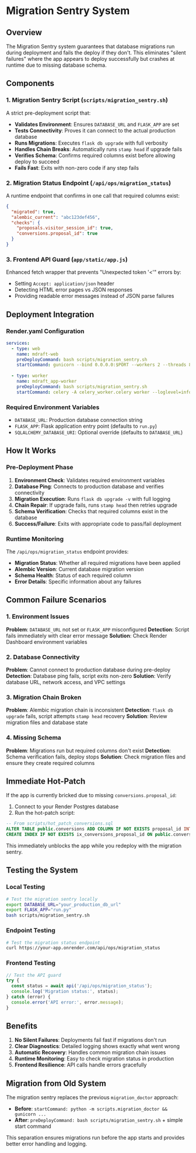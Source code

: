 # Migration Sentry System

## Overview

The Migration Sentry system guarantees that database migrations run during deployment and fails the deploy if they don't. This eliminates "silent failures" where the app appears to deploy successfully but crashes at runtime due to missing database schema.

## Components

### 1. Migration Sentry Script (`scripts/migration_sentry.sh`)

A strict pre-deployment script that:

- **Validates Environment**: Ensures `DATABASE_URL` and `FLASK_APP` are set
- **Tests Connectivity**: Proves it can connect to the actual production database
- **Runs Migrations**: Executes `flask db upgrade` with full verbosity
- **Handles Chain Breaks**: Automatically runs `stamp head` if upgrade fails
- **Verifies Schema**: Confirms required columns exist before allowing deploy to succeed
- **Fails Fast**: Exits with non-zero code if any step fails

### 2. Migration Status Endpoint (`/api/ops/migration_status`)

A runtime endpoint that confirms in one call that required columns exist:

```json
{
  "migrated": true,
  "alembic_current": "abc123def456",
  "checks": {
    "proposals.visitor_session_id": true,
    "conversions.proposal_id": true
  }
}
```

### 3. Frontend API Guard (`app/static/app.js`)

Enhanced fetch wrapper that prevents "Unexpected token '<'" errors by:

- Setting `Accept: application/json` header
- Detecting HTML error pages vs JSON responses
- Providing readable error messages instead of JSON parse failures

## Deployment Integration

### Render.yaml Configuration

```yaml
services:
  - type: web
    name: mdraft-web
    preDeployCommand: bash scripts/migration_sentry.sh
    startCommand: gunicorn --bind 0.0.0.0:$PORT --workers 2 --threads 8 --timeout 120 wsgi:app
    
  - type: worker
    name: mdraft_app-worker
    preDeployCommand: bash scripts/migration_sentry.sh
    startCommand: celery -A celery_worker.celery worker --loglevel=info --pool=threads --concurrency=4
```

### Required Environment Variables

- `DATABASE_URL`: Production database connection string
- `FLASK_APP`: Flask application entry point (defaults to `run.py`)
- `SQLALCHEMY_DATABASE_URI`: Optional override (defaults to `DATABASE_URL`)

## How It Works

### Pre-Deployment Phase

1. **Environment Check**: Validates required environment variables
2. **Database Ping**: Connects to production database and verifies connectivity
3. **Migration Execution**: Runs `flask db upgrade -v` with full logging
4. **Chain Repair**: If upgrade fails, runs `stamp head` then retries upgrade
5. **Schema Verification**: Checks that required columns exist in the database
6. **Success/Failure**: Exits with appropriate code to pass/fail deployment

### Runtime Monitoring

The `/api/ops/migration_status` endpoint provides:

- **Migration Status**: Whether all required migrations have been applied
- **Alembic Version**: Current database migration version
- **Schema Health**: Status of each required column
- **Error Details**: Specific information about any failures

## Common Failure Scenarios

### 1. Environment Issues

**Problem**: `DATABASE_URL` not set or `FLASK_APP` misconfigured
**Detection**: Script fails immediately with clear error message
**Solution**: Check Render Dashboard environment variables

### 2. Database Connectivity

**Problem**: Cannot connect to production database during pre-deploy
**Detection**: Database ping fails, script exits non-zero
**Solution**: Verify database URL, network access, and VPC settings

### 3. Migration Chain Broken

**Problem**: Alembic migration chain is inconsistent
**Detection**: `flask db upgrade` fails, script attempts `stamp head` recovery
**Solution**: Review migration files and database state

### 4. Missing Schema

**Problem**: Migrations run but required columns don't exist
**Detection**: Schema verification fails, deploy stops
**Solution**: Check migration files and ensure they create required columns

## Immediate Hot-Patch

If the app is currently bricked due to missing `conversions.proposal_id`:

1. Connect to your Render Postgres database
2. Run the hot-patch script:

```sql
-- From scripts/hot_patch_conversions.sql
ALTER TABLE public.conversions ADD COLUMN IF NOT EXISTS proposal_id INTEGER;
CREATE INDEX IF NOT EXISTS ix_conversions_proposal_id ON public.conversions (proposal_id);
```

This immediately unblocks the app while you redeploy with the migration sentry.

## Testing the System

### Local Testing

```bash
# Test the migration sentry locally
export DATABASE_URL="your_production_db_url"
export FLASK_APP="run.py"
bash scripts/migration_sentry.sh
```

### Endpoint Testing

```bash
# Test the migration status endpoint
curl https://your-app.onrender.com/api/ops/migration_status
```

### Frontend Testing

```javascript
// Test the API guard
try {
  const status = await api('/api/ops/migration_status');
  console.log('Migration status:', status);
} catch (error) {
  console.error('API error:', error.message);
}
```

## Benefits

1. **No Silent Failures**: Deployments fail fast if migrations don't run
2. **Clear Diagnostics**: Detailed logging shows exactly what went wrong
3. **Automatic Recovery**: Handles common migration chain issues
4. **Runtime Monitoring**: Easy to check migration status in production
5. **Frontend Resilience**: API calls handle errors gracefully

## Migration from Old System

The migration sentry replaces the previous `migration_doctor` approach:

- **Before**: `startCommand: python -m scripts.migration_doctor && gunicorn ...`
- **After**: `preDeployCommand: bash scripts/migration_sentry.sh` + simple start command

This separation ensures migrations run before the app starts and provides better error handling and logging.
